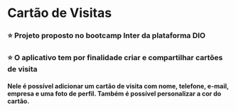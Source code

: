 # Cartão de Visitas
### :star: Projeto proposto no bootcamp Inter da plataforma DIO
### :star: O aplicativo tem por finalidade criar e compartilhar cartões de visita
#### Nele é possível adicionar um cartão de visita com nome, telefone, e-mail, empresa e uma foto de perfil. Também é possível personalizar a cor do cartão.
